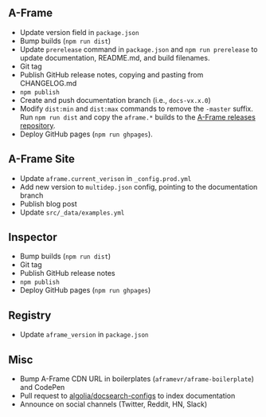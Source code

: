 ## A-Frame

- Update version field in `package.json`
- Bump builds (`npm run dist`)
- Update `prerelease` command in `package.json` and `npm run prerelease` to update documentation, README.md, and build filenames.
- Git tag
- Publish GitHub release notes, copying and pasting from CHANGELOG.md
- `npm publish`
- Create and push documentation branch (i.e., `docs-vx.x.0`)
- Modify `dist:min` and `dist:max` commands to remove the `-master` suffix. Run `npm run dist` and copy the `aframe.*` builds to the [A-Frame releases repository](https://github.com/aframevr/releases).
- Deploy GitHub pages (`npm run ghpages`).

## A-Frame Site

- Update `aframe.current_verison` in `_config.prod.yml`
- Add new version to `multidep.json` config, pointing to the documentation branch
- Publish blog post
- Update `src/_data/examples.yml`

## Inspector

- Bump builds (`npm run dist`)
- Git tag
- Publish GitHub release notes
- `npm publish`
- Deploy GitHub pages (`npm run ghpages`)

## Registry

- Update `aframe_version` in `package.json`

## Misc

- Bump A-Frame CDN URL in boilerplates (`aframevr/aframe-boilerplate`) and CodePen
- Pull request to [algolia/docsearch-configs](https://github.com/algolia/docsearch-configs/blob/master/configs/aframe.json) to index documentation
- Announce on social channels (Twitter, Reddit, HN, Slack)
